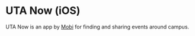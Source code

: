 # UTA Now (iOS)

UTA Now is an app by [Mobi](http://idappthat.mobi) for finding and sharing events around campus.
